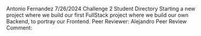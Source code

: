 Antonio Fernandez
7/26/2024
Challenge 2 Student Directory
Starting a new project where we build our first FullStack project where we build our own Backend, to portray our Frontend.
Peer Reviewer: Alejandro
Peer Review Comment:
